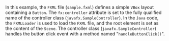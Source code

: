 In this example, the `FXML` file (`sample.fxml`) defines a simple `VBox` layout containing a `Button`. The `fx:controller` attribute is set to the fully qualified name of the controller class (`javafx.SampleController`). In the `Java` code, the `FXMLLoader` is used to load the `FXML` file, and the root element is set as the content of the `Scene`. The controller class (`javafx.SampleController`) handles the button click event with a method named "`handleButtonClick()`".